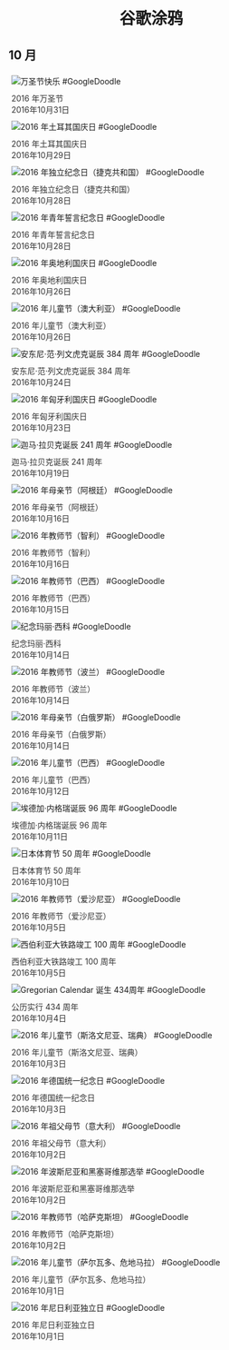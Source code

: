 
<h1 align="center"> 谷歌涂鸦 </h1>




## 10 月

<div class="image">


<img src="https://lh3.googleusercontent.com/bSS0Hwm70-VtYq-UvU6S-Z8KoUtpP_SiEBJzZZpALRiwFA2UKZ_BcRVX6ar0bWRQBnkUFve-8u2nUe4YIeIG6uOjqa42Aqfjld9oIWY" alt="万圣节快乐 #GoogleDoodle" style="margin: 5px"/>
<div class="info" style="font-size: 14px; color:#333333; margin:5px"><div class="title">2016 年万圣节</div><div class="date">2016年10月31日</div></div>

<img src="https://lh3.googleusercontent.com/6oyXzy9dGwbOM5phyqm-6YcvJJn-U86Ns6s0YPoWJGRNDrIfC_KIt-fX0MS6xwWMFuz_HTyUuS6PBcLgXoFYFJ_AqNQ4yvb496UoHfno" alt="2016 年土耳其国庆日 #GoogleDoodle" style="margin: 5px"/>
<div class="info" style="font-size: 14px; color:#333333; margin:5px"><div class="title">2016 年土耳其国庆日</div><div class="date">2016年10月29日</div></div>

<img src="https://lh3.googleusercontent.com/KS5oZMzuRvyAEXc_V9C7kv0PT4RBUIc9qgUAJoZ4C6oMsEOPQHxBwhW6bYVYKHar2MAu75xXG8ma5LPAY5xeIlWKCJFCjEOO7Cbwme_xSA" alt="2016 年独立纪念日（捷克共和国） #GoogleDoodle" style="margin: 5px"/>
<div class="info" style="font-size: 14px; color:#333333; margin:5px"><div class="title">2016 年独立纪念日（捷克共和国）</div><div class="date">2016年10月28日</div></div>

<img src="https://lh3.googleusercontent.com/ZmxougY3jJ4bYmcwLTj3kdZDCK3FicMwBmREFsy9wEfiG1-EPFCpQm5SsIOD8uD_MfVDXCFnKMcgY1UBsjo8TcG9QAomQgBipdkD95vG" alt="2016 年青年誓言纪念日 #GoogleDoodle" style="margin: 5px"/>
<div class="info" style="font-size: 14px; color:#333333; margin:5px"><div class="title">2016 年青年誓言纪念日</div><div class="date">2016年10月28日</div></div>

<img src="https://lh3.googleusercontent.com/Ip2bveWJmCNhqzN7Xt3zV4dnOWXvg7zQsf5-GD8SEOluVS9329DN19XUKItaaPuwl4_7yUN8uSS7TAQed22esMswrr65W45Upwz9jzmDNQ" alt="2016 年奥地利国庆日 #GoogleDoodle" style="margin: 5px"/>
<div class="info" style="font-size: 14px; color:#333333; margin:5px"><div class="title">2016 年奥地利国庆日</div><div class="date">2016年10月26日</div></div>

<img src="https://lh3.googleusercontent.com/xUs8eOYXDzgbHEPZLoA8-REi3YSTW9Ut6_-PbBEnEcijNlu0uHhb4hd9xjSKTIuaiGGD-2qmVtKkgGU-T31Q1dtn_BqVdVITzVpVWzSqMA" alt="2016 年儿童节（澳大利亚） #GoogleDoodle" style="margin: 5px"/>
<div class="info" style="font-size: 14px; color:#333333; margin:5px"><div class="title">2016 年儿童节（澳大利亚）</div><div class="date">2016年10月26日</div></div>

<img src="https://lh3.googleusercontent.com/uL3P92I6b_UbUfGLFtYzlZRQroQezh4SyXJf11A3yw5PVboY_UvH_PZ1ApcD8wKRkyvn7P4686aKCFw9G97c9IzVQDJtVYIqlEWSJOF1kA" alt="安东尼·范·列文虎克诞辰 384 周年 #GoogleDoodle" style="margin: 5px"/>
<div class="info" style="font-size: 14px; color:#333333; margin:5px"><div class="title">安东尼·范·列文虎克诞辰 384 周年</div><div class="date">2016年10月24日</div></div>

<img src="https://lh3.googleusercontent.com/uVC3PrNoeyWCuqlC8bpYNWKuCXAHCsqfno3dm0SmM4O7muSnFriy6m8aRsPXNX4NFvYGCJtAGlm3WnwStqACXga6OYWa-UDA4O-nmac" alt="2016 年匈牙利国庆日 #GoogleDoodle" style="margin: 5px"/>
<div class="info" style="font-size: 14px; color:#333333; margin:5px"><div class="title">2016 年匈牙利国庆日</div><div class="date">2016年10月23日</div></div>

<img src="https://lh3.googleusercontent.com/R1GPaZS0gPyAZwmoMq1-sZqG71mrLnL-PRy6NfEQm9OyEyusvWFAIe5o9e69oxozeoKe8GyCsFmZyqTud7ijAJPtiUls54MydQmbQYS9zA" alt="迦马·拉贝克诞辰 241 周年 #GoogleDoodle" style="margin: 5px"/>
<div class="info" style="font-size: 14px; color:#333333; margin:5px"><div class="title">迦马·拉贝克诞辰 241 周年</div><div class="date">2016年10月19日</div></div>

<img src="https://lh3.googleusercontent.com/2urzjTPOh_b-LOVAu0hueraitlGLCFXqg1AWY7qRLYl-3_SxuxJwgo4aISIEAPLVux6-6y4axCHY8-XUz90vj_vgjkvgdqPeTetRgOez" alt="2016 年母亲节（阿根廷） #GoogleDoodle" style="margin: 5px"/>
<div class="info" style="font-size: 14px; color:#333333; margin:5px"><div class="title">2016 年母亲节（阿根廷）</div><div class="date">2016年10月16日</div></div>

<img src="https://lh3.googleusercontent.com/mWtaPJx4DVJv1v54iBrWHl9lRcDeQ_oIj3qHDZWXU5ONEKpgue9rHFV8rmQZ3dtb0m36q0D5itHTOvO9YQzZhc7IGQomSamEg8o7DdxD" alt="2016 年教师节（智利） #GoogleDoodle" style="margin: 5px"/>
<div class="info" style="font-size: 14px; color:#333333; margin:5px"><div class="title">2016 年教师节（智利）</div><div class="date">2016年10月16日</div></div>

<img src="https://lh3.googleusercontent.com/K0zWisOyDWPcKf5H6IyIujafeYWU3jP_RhMhcdP777J65brxPheIT_QJLRo-XvjYGt_oh5OYhydG7jfHuObP7uHUcdY2xif7Z5L1eGZkpA" alt="2016 年教师节（巴西） #GoogleDoodle" style="margin: 5px"/>
<div class="info" style="font-size: 14px; color:#333333; margin:5px"><div class="title">2016 年教师节（巴西）</div><div class="date">2016年10月15日</div></div>

<img src="https://lh3.googleusercontent.com/yMcg4ZWNpurC1WpM8t6VbWDyG47UEVh8duDOOLtv-MzccxHIQs4FrZu-wzOLcaV5J3uYZmFBcdC3Fcsil6RudVONVRgT5qBo-B6vsae7" alt="纪念玛丽·西科 #GoogleDoodle" style="margin: 5px"/>
<div class="info" style="font-size: 14px; color:#333333; margin:5px"><div class="title">纪念玛丽·西科</div><div class="date">2016年10月14日</div></div>

<img src="https://lh3.googleusercontent.com/fO634XZUFduj0uCrC4E1gEbYN7u7nA_Oon1JRWHQ3_Cbem8NG3-jVWMrPnHRjY7kMzaGKwJ7uuYpKEGAj8byafIAqSQFw-ItLSJ4H7ys" alt="2016 年教师节（波兰） #GoogleDoodle" style="margin: 5px"/>
<div class="info" style="font-size: 14px; color:#333333; margin:5px"><div class="title">2016 年教师节（波兰）</div><div class="date">2016年10月14日</div></div>

<img src="https://lh3.googleusercontent.com/DPsZ6qS8S7Khnp4DZb0HOtTpMZMiWototLr0se-RsFXT8_0bDyQqJSIC5uxEZGDVhzJIP3hor7bRX2vkCxGsSz_N28HF44EhWV-1Hug" alt="2016 年母亲节（白俄罗斯） #GoogleDoodle" style="margin: 5px"/>
<div class="info" style="font-size: 14px; color:#333333; margin:5px"><div class="title">2016 年母亲节（白俄罗斯）</div><div class="date">2016年10月14日</div></div>

<img src="https://lh3.googleusercontent.com/xkLLZvbjL1u00_CyqXtwdEl5FNEbgJM1ChHTIQdJC5uKcXfwGkW1woaclnRXK1PtQ9OJyFDPW6plS3g8dP109c3KJ9EqWaSKgqK7OqV2" alt="2016 年儿童节（巴西） #GoogleDoodle" style="margin: 5px"/>
<div class="info" style="font-size: 14px; color:#333333; margin:5px"><div class="title">2016 年儿童节（巴西）</div><div class="date">2016年10月12日</div></div>

<img src="https://lh3.googleusercontent.com/s9Xu4tjeWgDrVOgR1BDiGCOxcHw00RtEed36i4N_VUT11v_aSzIQUlq6r6N_MAr2VlVlkkieqJVPAtI5lMVSwVLlYtiyIXuo9hV4d48R" alt="埃德加·内格瑞诞辰 96 周年 #GoogleDoodle" style="margin: 5px"/>
<div class="info" style="font-size: 14px; color:#333333; margin:5px"><div class="title">埃德加·内格瑞诞辰 96 周年</div><div class="date">2016年10月11日</div></div>

<img src="https://lh3.googleusercontent.com/dZdD4C6uNL_J0g0uLPTX--8HkbVqrJtIHnpLD0C9Ul7wR9jhf9Wa4R3-q8bBcP2noF7r1pxNyNntulQ5MSfxdmOB92zsD800tCaZJE4" alt="日本体育节 50 周年 #GoogleDoodle" style="margin: 5px"/>
<div class="info" style="font-size: 14px; color:#333333; margin:5px"><div class="title">日本体育节 50 周年</div><div class="date">2016年10月10日</div></div>

<img src="https://lh3.googleusercontent.com/4m2B1g35Pb6QCRcVyTo7GnGC6wd416imUhBQ3k_Wtl9NyRLbdSvo6puvY9NtamoqJVmf4dz2sWp9h4c-YwjpJPh7NaCJnDS4qg1AIwAX" alt="2016 年教师节（爱沙尼亚） #GoogleDoodle" style="margin: 5px"/>
<div class="info" style="font-size: 14px; color:#333333; margin:5px"><div class="title">2016 年教师节（爱沙尼亚）</div><div class="date">2016年10月5日</div></div>

<img src="https://lh3.googleusercontent.com/m2VKa6b8-qnVbKoF5MnW10KHsixc3KBCRd825tnnTOjFoss4V6SgOhbE88x9THsiOwIs92Z9qhO4CQLc4LUjpyUPSsc2Ed6N4Y6i0k8" alt="西伯利亚大铁路竣工 100 周年 #GoogleDoodle" style="margin: 5px"/>
<div class="info" style="font-size: 14px; color:#333333; margin:5px"><div class="title">西伯利亚大铁路竣工 100 周年</div><div class="date">2016年10月5日</div></div>

<img src="https://lh3.googleusercontent.com/JE3vl7al_WLZKIqMWT7e_jA0RZeHn7hMeDK1vMdCMx53o63PPId0dN6DurmpdLBtzCfGEleAGEi73irWgW_KvftGe2mWPfw2e9-Rfgmg" alt="Gregorian Calendar 诞生 434周年 #GoogleDoodle" style="margin: 5px"/>
<div class="info" style="font-size: 14px; color:#333333; margin:5px"><div class="title">公历实行 434 周年</div><div class="date">2016年10月4日</div></div>

<img src="https://lh3.googleusercontent.com/6ISvnJXU0AXnZNrB-Z5z_fJBtNpdnZGf7N-Flnp1hSPdtZ50o1LiP1XBZ2DD-AWC7PxnNkIYHwyjGPdmtoab6FZPcKZkUqIDrlbFWmkE" alt="2016 年儿童节（斯洛文尼亚、瑞典） #GoogleDoodle" style="margin: 5px"/>
<div class="info" style="font-size: 14px; color:#333333; margin:5px"><div class="title">2016 年儿童节（斯洛文尼亚、瑞典）</div><div class="date">2016年10月3日</div></div>

<img src="https://lh3.googleusercontent.com/PspT-0knFiD8v6HzTbHehDtvlJNp5BqlCeBTv5QNxr3dHu2TDhSZZN8n9ZgOZ9LXF69N83uR48S_fA_h6bY2It-tkWeSz7pju0J14vHb" alt="2016 年德国统一纪念日 #GoogleDoodle" style="margin: 5px"/>
<div class="info" style="font-size: 14px; color:#333333; margin:5px"><div class="title">2016 年德国统一纪念日</div><div class="date">2016年10月3日</div></div>

<img src="https://lh3.googleusercontent.com/11KMqRk3yzMqp5MHJ4NQdQaVMRNd6X43TWTcUFNmsFUlANO9A50sfdr3zHqQBaPI0AlPLpB6PBQLY-UYZ9eSmf66DAbC3aYXpWJND1LOSA" alt="2016 年祖父母节（意大利） #GoogleDoodle" style="margin: 5px"/>
<div class="info" style="font-size: 14px; color:#333333; margin:5px"><div class="title">2016 年祖父母节（意大利）</div><div class="date">2016年10月2日</div></div>

<img src="https://lh3.googleusercontent.com/3SUSjxHkqbz-YsTaSS50mQP6Ky9YGAQ5Gn3QOzIx2i0p_OsW83Dow8A3Z0ul1lRRuMttK50wvQ7Aj___for-3DYrbU8Cz21MRC9h0j7U" alt="2016 年波斯尼亚和黑塞哥维那选举 #GoogleDoodle" style="margin: 5px"/>
<div class="info" style="font-size: 14px; color:#333333; margin:5px"><div class="title">2016 年波斯尼亚和黑塞哥维那选举</div><div class="date">2016年10月2日</div></div>

<img src="https://lh3.googleusercontent.com/PDSKnzZ_22jN_ypt0xZo6FZcP1Mgaxw_dBm4-dhxFfqHMiqO7ZXYBl70gD3h-1AeZuEhqivJHJhJOxIZn70SQNUHZ64LbhtAAuRMUz-AUg" alt="2016 年教师节（哈萨克斯坦） #GoogleDoodle" style="margin: 5px"/>
<div class="info" style="font-size: 14px; color:#333333; margin:5px"><div class="title">2016 年教师节（哈萨克斯坦）</div><div class="date">2016年10月2日</div></div>

<img src="https://lh3.googleusercontent.com/etRljkN8rMWX3KuMzhL14xuAYl_X_yX0wcH08yDpHpcMsYuC4_WQyT6V_rH3Qgz84coIIX76ejcR08kVamFFz2tmcbxxa16GD1qWGCYG" alt="2016 年儿童节（萨尔瓦多、危地马拉） #GoogleDoodle" style="margin: 5px"/>
<div class="info" style="font-size: 14px; color:#333333; margin:5px"><div class="title">2016 年儿童节（萨尔瓦多、危地马拉）</div><div class="date">2016年10月1日</div></div>

<img src="https://lh3.googleusercontent.com/nPw2vC4eA9xivWcJsIDhpULkdhorXRs3hRDY0OJv_PfadnLskFYz0FuWbeZegYlR5R2Fyr1rzBsNgBCwKejWu1QKSIWQET2kOI6MSW2J" alt="2016 年尼日利亚独立日 #GoogleDoodle" style="margin: 5px"/>
<div class="info" style="font-size: 14px; color:#333333; margin:5px"><div class="title">2016 年尼日利亚独立日</div><div class="date">2016年10月1日</div></div>

</div>








